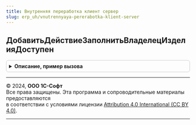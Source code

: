 ```yaml
---
title: Внутренняя переработка клиент сервер
slug: erp_uh/vnutrennyaya-pererabotka-klient-server
---
```



## ДобавитьДействиеЗаполнитьВладелецИзделияДоступен
<details style="margin: 1em 0; padding: 0.5em; border: 1px solid #ccc; border-radius: 6px;">

<summary style="font-weight: bold; cursor: pointer;">Описание, пример вызова</summary>

```bsl

// Добавляет действие "ЗаполнитьВладелецИзделияДоступен" в структуру действий
//
// Параметры:
//  Форма             - ФормаКлиентскогоПриложения - форма, в которой формируется структура действий
//  СтруктураДействий - Структура        - структура действий
//
Процедура ДобавитьДействиеЗаполнитьВладелецИзделияДоступен(Форма, СтруктураДействий) Экспорт
```

Пример вызова
```bsl
ВнутренняяПереработкаКлиентСервер.ДобавитьДействиеЗаполнитьВладелецИзделияДоступен(Форма, СтруктураДействий) 
```
</details>

---

© 2024, **ООО 1С-Софт**  
Все права защищены. Эта программа и сопроводительные материалы предоставляются  
в соответствии с условиями лицензии [Attribution 4.0 International (CC BY 4.0)](https://creativecommons.org/licenses/by/4.0/legalcode).

---
